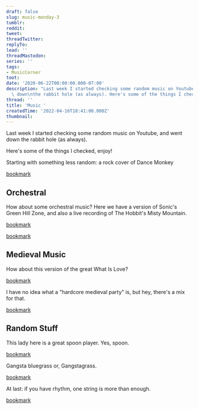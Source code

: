 ```yaml
---
draft: false
slug: music-monday-3
tumblr:
reddit:
tweet:
threadTwitter:
replyTo:
lead: ''
threadMastodon:
series: ''
tags:
- MusicCorner
toot:
date: '2020-06-22T00:00:00.000-07:00'
description: "Last week I started checking some random music on Youtube, and went\
  \ down\nthe rabbit hole (as always). Here's some of the things I checked, enjoy!"
thread: ''
title: 'Music '
createdTime: '2022-04-16T18:41:00.000Z'
thumbnail:
---
```


Last week I started checking some random music on Youtube, and went down the rabbit hole (as always).

Here's some of the things I checked, enjoy!

Starting with something less random: a rock cover of Dance Monkey

[bookmark](https://www.youtube.com/watch?v=rl9FFZZnWWo)

## Orchestral

How about some orchestral music? Here we have a version of Sonic's Green Hill Zone, and also a live recording of The Hobbit's Misty Mountain.

[bookmark](https://www.youtube.com/watch?v=ScziwuuWf_M)

[bookmark](https://www.youtube.com/watch?v=ubHSQ-wu7hw)

## Medieval Music

How about this version of the great What Is Love?

[bookmark](https://www.youtube.com/watch?v=Kbj4bulZX2Y)

I have no idea what a "hardcore medieval party" is, but hey, there's a mix for that.

[bookmark](https://www.youtube.com/watch?v=xaRNvJLKP1E)

## Random Stuff

This lady here is a great spoon player. Yes, spoon.

[bookmark](https://www.youtube.com/watch?v=_nLmM9kcBKs)

Gangsta bluegrass or, Gangstagrass.

[bookmark](https://www.youtube.com/watch?v=cCEHQ_nhxOA)

At last: if you have rhythm, one string is more than enough.

[bookmark](https://www.youtube.com/watch?v=E8H-67ILaqc)